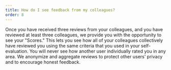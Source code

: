 ```yaml
---
title: How do I see feedback from my colleagues?
order: 8
---
```


Once you have received three reviews from your colleagues, and you have reviewed at least three colleagues, we provide you with the opportunity to see your "Scores." This lets you see how all of your colleagues collectively have reviewed you using the same criteria that you used in your self-evaluation. You will never see how another user individually rated you in any area. We anonymize and aggregate reviews to protect other users' privacy and to encourage honest feedback.
